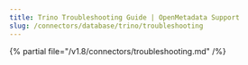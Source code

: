 ```yaml
---
title: Trino Troubleshooting Guide | OpenMetadata Support
slug: /connectors/database/trino/troubleshooting
---
```


{% partial file="/v1.8/connectors/troubleshooting.md" /%}
